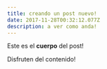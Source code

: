 ```yaml
---
title: creando un post nuevo!
date: 2017-11-28T00:32:12.077Z
description: a ver como anda!
---
```

Este es el **cuerpo** del post!

Disfruten del contenido!
